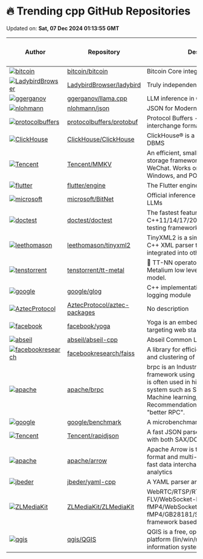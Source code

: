 # 🔥 Trending cpp GitHub Repositories

Updated on: **Sat, 07 Dec 2024 01:13:55 GMT**

| Author | Repository | Description | Language | ⭐ Total Stars | 🌟 Stars Today |
|--------|------------|-------------|----------|----------------|----------------|
| [![bitcoin](https://avatars.githubusercontent.com/u/126646?s=40&v=4)](https://github.com/bitcoin) | [bitcoin/bitcoin](https://github.com/bitcoin/bitcoin) | Bitcoin Core integration/staging tree | C++ | 80144 | 47 |
| [![LadybirdBrowser](https://avatars.githubusercontent.com/u/5954907?s=40&v=4)](https://github.com/LadybirdBrowser) | [LadybirdBrowser/ladybird](https://github.com/LadybirdBrowser/ladybird) | Truly independent web browser | C++ | 25986 | 187 |
| [![ggerganov](https://avatars.githubusercontent.com/u/1991296?s=40&v=4)](https://github.com/ggerganov) | [ggerganov/llama.cpp](https://github.com/ggerganov/llama.cpp) | LLM inference in C/C++ | C++ | 68876 | 62 |
| [![nlohmann](https://avatars.githubusercontent.com/u/159488?s=40&v=4)](https://github.com/nlohmann) | [nlohmann/json](https://github.com/nlohmann/json) | JSON for Modern C++ | C++ | 43512 | 17 |
| [![protocolbuffers](https://avatars.githubusercontent.com/u/1270?s=40&v=4)](https://github.com/protocolbuffers) | [protocolbuffers/protobuf](https://github.com/protocolbuffers/protobuf) | Protocol Buffers - Google's data interchange format | C++ | 65944 | 8 |
| [![ClickHouse](https://avatars.githubusercontent.com/u/18581488?s=40&v=4)](https://github.com/ClickHouse) | [ClickHouse/ClickHouse](https://github.com/ClickHouse/ClickHouse) | ClickHouse® is a real-time analytics DBMS | C++ | 37947 | 33 |
| [![Tencent](https://avatars.githubusercontent.com/u/2088859?s=40&v=4)](https://github.com/Tencent) | [Tencent/MMKV](https://github.com/Tencent/MMKV) | An efficient, small mobile key-value storage framework developed by WeChat. Works on Android, iOS, macOS, Windows, and POSIX. | C++ | 17494 | 5 |
| [![flutter](https://avatars.githubusercontent.com/u/37626415?s=40&v=4)](https://github.com/flutter) | [flutter/engine](https://github.com/flutter/engine) | The Flutter engine | C++ | 7458 | 0 |
| [![microsoft](https://avatars.githubusercontent.com/u/23658399?s=40&v=4)](https://github.com/microsoft) | [microsoft/BitNet](https://github.com/microsoft/BitNet) | Official inference framework for 1-bit LLMs | C++ | 12184 | 166 |
| [![doctest](https://avatars.githubusercontent.com/u/4648169?s=40&v=4)](https://github.com/doctest) | [doctest/doctest](https://github.com/doctest/doctest) | The fastest feature-rich C++11/14/17/20/23 single-header testing framework | C++ | 5993 | 9 |
| [![leethomason](https://avatars.githubusercontent.com/u/699925?s=40&v=4)](https://github.com/leethomason) | [leethomason/tinyxml2](https://github.com/leethomason/tinyxml2) | TinyXML2 is a simple, small, efficient, C++ XML parser that can be easily integrated into other programs. | C++ | 5129 | 1 |
| [![tenstorrent](https://avatars.githubusercontent.com/u/109366641?s=40&v=4)](https://github.com/tenstorrent) | [tenstorrent/tt-metal](https://github.com/tenstorrent/tt-metal) | 🤘 TT-NN operator library, and TT-Metalium low level kernel programming model. | C++ | 513 | 6 |
| [![google](https://avatars.githubusercontent.com/u/2170034?s=40&v=4)](https://github.com/google) | [google/glog](https://github.com/google/glog) | C++ implementation of the Google logging module | C++ | 7114 | 0 |
| [![AztecProtocol](https://avatars.githubusercontent.com/u/49558828?s=40&v=4)](https://github.com/AztecProtocol) | [AztecProtocol/aztec-packages](https://github.com/AztecProtocol/aztec-packages) | No description | C++ | 214 | 2 |
| [![facebook](https://avatars.githubusercontent.com/u/835219?s=40&v=4)](https://github.com/facebook) | [facebook/yoga](https://github.com/facebook/yoga) | Yoga is an embeddable layout engine targeting web standards. | C++ | 17353 | 1 |
| [![abseil](https://avatars.githubusercontent.com/u/761129?s=40&v=4)](https://github.com/abseil) | [abseil/abseil-cpp](https://github.com/abseil/abseil-cpp) | Abseil Common Libraries (C++) | C++ | 15135 | 7 |
| [![facebookresearch](https://avatars.githubusercontent.com/u/6422482?s=40&v=4)](https://github.com/facebookresearch) | [facebookresearch/faiss](https://github.com/facebookresearch/faiss) | A library for efficient similarity search and clustering of dense vectors. | C++ | 31815 | 22 |
| [![apache](https://avatars.githubusercontent.com/u/6566535?s=40&v=4)](https://github.com/apache) | [apache/brpc](https://github.com/apache/brpc) | brpc is an Industrial-grade RPC framework using C++ Language, which is often used in high performance system such as Search, Storage, Machine learning, Advertisement, Recommendation etc. "brpc" means "better RPC". | C++ | 16577 | 1 |
| [![google](https://avatars.githubusercontent.com/u/1176427?s=40&v=4)](https://github.com/google) | [google/benchmark](https://github.com/google/benchmark) | A microbenchmark support library | C++ | 9076 | 2 |
| [![Tencent](https://avatars.githubusercontent.com/u/1195774?s=40&v=4)](https://github.com/Tencent) | [Tencent/rapidjson](https://github.com/Tencent/rapidjson) | A fast JSON parser/generator for C++ with both SAX/DOM style API | C++ | 14410 | 34 |
| [![apache](https://avatars.githubusercontent.com/u/27350?s=40&v=4)](https://github.com/apache) | [apache/arrow](https://github.com/apache/arrow) | Apache Arrow is the universal columnar format and multi-language toolbox for fast data interchange and in-memory analytics | C++ | 14701 | 3 |
| [![jbeder](https://avatars.githubusercontent.com/u/1059334?s=40&v=4)](https://github.com/jbeder) | [jbeder/yaml-cpp](https://github.com/jbeder/yaml-cpp) | A YAML parser and emitter in C++ | C++ | 5198 | 2 |
| [![ZLMediaKit](https://avatars.githubusercontent.com/u/11495632?s=40&v=4)](https://github.com/ZLMediaKit) | [ZLMediaKit/ZLMediaKit](https://github.com/ZLMediaKit/ZLMediaKit) | WebRTC/RTSP/RTMP/HTTP/HLS/HTTP-FLV/WebSocket-FLV/HTTP-TS/HTTP-fMP4/WebSocket-TS/WebSocket-fMP4/GB28181/SRT server and client framework based on C++11 | C++ | 14176 | 19 |
| [![qgis](https://avatars.githubusercontent.com/u/1829991?s=40&v=4)](https://github.com/qgis) | [qgis/QGIS](https://github.com/qgis/QGIS) | QGIS is a free, open source, cross platform (lin/win/mac) geographical information system (GIS) | C++ | 10694 | 6 |
